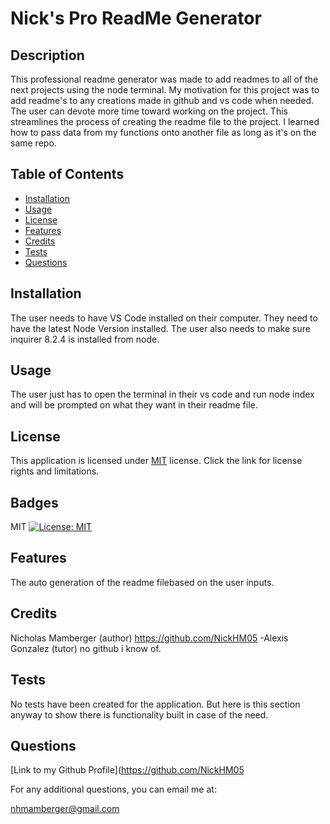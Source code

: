 # Nick's Pro ReadMe Generator

## Description
This professional readme generator was made to add readmes to all of the next projects using the node terminal. My motivation for this project was to add readme's to any creations made in github and vs code when needed. The user can devote more time toward working on the project. This streamlines the process of creating the readme file to the project. I learned how to pass data from my functions onto another file as long as it's on the same repo. 
## Table of Contents
  - [Installation](#installation)
  - [Usage](#usage)
  - [License](#license)
  - [Features](#features)
  - [Credits](#credits)
  - [Tests](#tests)
  - [Questions](#questions)

## Installation
The user needs to have VS Code installed on their computer. They need to have the latest Node Version installed. The user also needs to make sure inquirer 8.2.4 is installed from node. 

## Usage
The user just has to open the terminal in their vs code and run node index and will be prompted on what they want in their readme file.
## License 
  This application is licensed under [MIT](https://opensource.org/licenses/MIT) license. Click the link for license rights and limitations.
## Badges
MIT [![License: MIT](https://img.shields.io/badge/License-MIT-yellow.svg)](https://opensource.org/licenses/MIT)

## Features
The auto generation of the readme filebased on the user inputs.

## Credits
Nicholas Mamberger (author) https://github.com/NickHM05 -Alexis Gonzalez (tutor) no github i know of.

## Tests
No tests have been created for the application. But here is this section anyway to show there is functionality built in case of the need. 

## Questions
[Link to my Github Profile](https://github.com/NickHM05

For any additional questions, you can email me at:

nhmamberger@gmail.com
